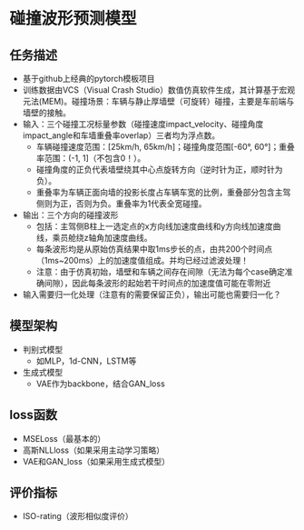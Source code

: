 # 碰撞波形预测模型
## 任务描述
- 基于github上经典的pytorch模板项目
- 训练数据由VCS（Visual Crash Studio）数值仿真软件生成，其计算基于宏观元法(MEM)。碰撞场景：车辆与静止厚墙壁（可旋转）碰撞，主要是车前端与墙壁的接触。
- 输入：三个碰撞工况标量参数（碰撞速度impact_velocity、碰撞角度impact_angle和车墙重叠率overlap）三者均为浮点数。
    - 车辆碰撞速度范围：[25km/h, 65km/h]；碰撞角度范围[-60°, 60°]；重叠率范围：(-1, 1]（不包含0！）。
    - 碰撞角度的正负代表墙壁绕其中心点旋转方向（逆时针为正，顺时针为负）。
    - 重叠率为车辆正面向墙的投影长度占车辆车宽的比例，重叠部分包含主驾侧则为正，否则为负。重叠率为1代表全宽碰撞。
- 输出：三个方向的碰撞波形
    - 包括：主驾侧B柱上一选定点的x方向线加速度曲线和y方向线加速度曲线，乘员舱绕z轴角加速度曲线。
    - 每条波形均是从原始仿真结果中取1ms步长的点，由共200个时间点（1ms~200ms）上的加速度值组成。并均已经过滤波处理！
    - 注意：由于仿真初始，墙壁和车辆之间存在间隙（无法为每个case确定准确间隙），因此每条波形的起始若干时间点的加速度值可能在零附近
- 输入需要归一化处理（注意有的需要保留正负），输出可能也需要归一化？
## 模型架构
- 判别式模型
    - 如MLP，1d-CNN，LSTM等
- 生成式模型
    - VAE作为backbone，结合GAN_loss
## loss函数
- MSELoss（最基本的）
- 高斯NLLloss（如果采用主动学习策略）
- VAE和GAN_loss（如果采用生成式模型）
## 评价指标
- ISO-rating（波形相似度评价）

